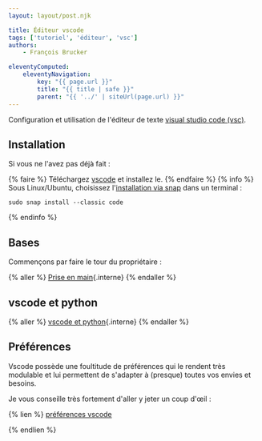 ```yaml
---
layout: layout/post.njk

title: Éditeur vscode
tags: ['tutoriel', 'éditeur', 'vsc']
authors:
    - François Brucker

eleventyComputed:
    eleventyNavigation:
        key: "{{ page.url }}"
        title: "{{ title | safe }}"
        parent: "{{ '../' | siteUrl(page.url) }}"
---
```


Configuration et utilisation de l'éditeur de texte [visual studio code (vsc)](https://code.visualstudio.com/).

## Installation

Si vous ne l'avez pas déjà fait :

{% faire %}
Téléchargez [vscode](https://code.visualstudio.com/) et installez le.
{% endfaire %}
{% info %}
Sous Linux/Ubuntu, choisissez l'[installation via snap](https://code.visualstudio.com/docs/setup/linux#_snap) dans un terminal :

```
sudo snap install --classic code
```

{% endinfo %}

## Bases

Commençons par faire le tour du propriétaire :

{% aller %}
[Prise en main](prise-en-main){.interne}
{% endaller %}

## vscode et python

{% aller %}
[vscode et python](python){.interne}
{% endaller %}

## Préférences

Vscode possède une foultitude de préférences qui le rendent très modulable et lui permettent de s'adapter à (presque) toutes vos envies et besoins.

Je vous conseille très fortement d'aller y jeter un coup d'œil :

{% lien %}
[préférences vscode](https://code.visualstudio.com/docs/getstarted/settings)

{% endlien %}
